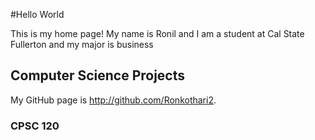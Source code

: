 #Hello World

This is my home page! My name is Ronil and I am a student at Cal State Fullerton and my major is business

## Computer Science Projects

My GitHub page is http://github.com/Ronkothari2.

### CPSC 120

